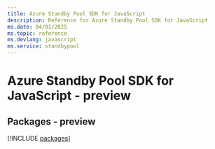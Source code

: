 ```yaml
---
title: Azure Standby Pool SDK for JavaScript
description: Reference for Azure Standby Pool SDK for JavaScript
ms.date: 04/01/2025
ms.topic: reference
ms.devlang: javascript
ms.service: standbypool
---
```

# Azure Standby Pool SDK for JavaScript - preview
## Packages - preview
[!INCLUDE [packages](standby-pool-index.md)]